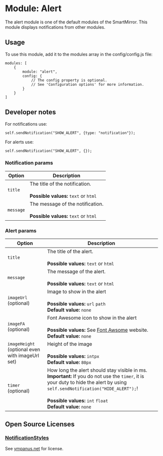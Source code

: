 # Module: Alert
The alert module is one of the default modules of the SmartMirror. This module displays notifications from other modules.

## Usage
To use this module, add it to the modules array in the config/config.js file:

```
modules: [
	{
		module: "alert",
		config: {
			// The config property is optional.
			// See 'Configuration options' for more information.
		}
	}
]
```

## Developer notes
For notifications use:

```
self.sendNotification("SHOW_ALERT", {type: "notification"});
```
For alerts use:

```
self.sendNotification("SHOW_ALERT", {});
```

### Notification params
| Option    | Description
| --------- | -----------
| `title`   | The title of the notification. <br><br> **Possible values:** `text` or `html`
| `message`	| The message of the notification. <br><br> **Possible values:** `text` or `html`


### Alert params
| Option                                          | Description
| ----------------------------------------------- | -----------
| `title`                                         | The title of the alert. <br><br> **Possible values:** `text` or `html`
| `message`                                       | The message of the alert. <br><br> **Possible values:** `text` or `html`
| `imageUrl` (optional)                           | Image to show in the alert <br><br> **Possible values:** `url` `path` <br> **Default value:** `none`
| `imageFA` (optional)                            | Font Awesome icon to show in the alert <br><br> **Possible values:** See [Font Awsome](http://fontawesome.io/icons/) website. <br> **Default value:** `none`
| `imageHeight` (optional even with imageUrl set) | Height of the image <br><br> **Possible values:** `intpx` <br> **Default value:** `80px`
| `timer` (optional)                              | How long the alert should stay visible in ms. <br> **Important:** If you do not use the `timer`, it is your duty to hide the alert by using `self.sendNotification("HIDE_ALERT");`! <br><br>**Possible values:** `int` `float` <br> **Default value:** `none`

## Open Source Licenses
### [NotificationStyles](https://github.com/codrops/NotificationStyles)
See [ympanus.net](http://tympanus.net/codrops/licensing/) for license.
